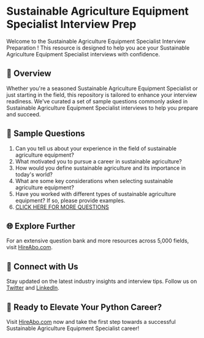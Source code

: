 # Sustainable Agriculture Equipment Specialist Interview Prep

Welcome to the Sustainable Agriculture Equipment Specialist Interview Preparation ! This resource is designed to help you ace your Sustainable Agriculture Equipment Specialist interviews with confidence.

## 🚀 Overview

Whether you're a seasoned Sustainable Agriculture Equipment Specialist or just starting in the field, this repository is tailored to enhance your interview readiness. We've curated a set of sample questions commonly asked in Sustainable Agriculture Equipment Specialist interviews to help you prepare and succeed.

## 📝 Sample Questions

1. Can you tell us about your experience in the field of sustainable agriculture equipment?
2. What motivated you to pursue a career in sustainable agriculture?
3. How would you define sustainable agriculture and its importance in today's world?
4. What are some key considerations when selecting sustainable agriculture equipment?
5. Have you worked with different types of sustainable agriculture equipment? If so, please provide examples.
6. [CLICK HERE FOR MORE QUESTIONS](https://hireabo.com/job/10_4_30/Sustainable%20Agriculture%20Equipment%20Specialist)

## 🌐 Explore Further

For an extensive question bank and more resources across 5,000 fields, visit [HireAbo.com](https://www.hireabo.com).

## 📱 Connect with Us

Stay updated on the latest industry insights and interview tips. Follow us on [Twitter](https://twitter.com/hireabo) and [LinkedIn](https://www.linkedin.com/in/hire-abo-3609972a8/).

## 🚀 Ready to Elevate Your Python Career?

Visit [HireAbo.com](https://www.hireabo.com) now and take the first step towards a successful Sustainable Agriculture Equipment Specialist career!